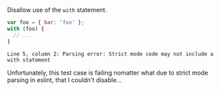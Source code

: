 Disallow use of the `with` statement.

```js
var foo = { bar: 'foo' };
with (foo) {
  // ...
}
```
```output
Line 5, column 2: Parsing error: Strict mode code may not include a with statement
```

Unfortunately, this test case is failing nomatter what due to strict mode
parsing in eslint, that I couldn't disable...
